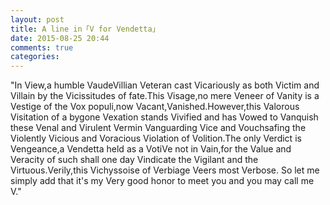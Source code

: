 ```yaml
---
layout: post
title: A line in「V for Vendetta」
date: 2015-08-25 20:44
comments: true
categories: 
---
```


"In View,a humble VaudeVillian Veteran cast Vicariously as both Victim and Villain by the Vicissitudes of fate.This Visage,no mere Veneer of Vanity is a Vestige of the Vox populi,now Vacant,Vanished.However,this Valorous Visitation of a bygone Vexation stands Vivified and has Vowed to Vanquish these Venal and Virulent Vermin Vanguarding Vice and Vouchsafing the Violently Vicious and Voracious Violation of Volition.The only Verdict is Vengeance,a Vendetta held as a VotiVe not in Vain,for the Value and Veracity of such shall one day Vindicate the Vigilant and the Virtuous.Verily,this Vichyssoise of Verbiage Veers most Verbose. So let me simply add that it's my Very good honor to meet you and you may call me V."
